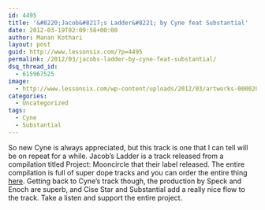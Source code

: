 ```yaml
---
id: 4495
title: '&#8220;Jacob&#8217;s Ladder&#8221; by Cyne feat Substantial'
date: 2012-03-19T02:09:58+00:00
author: Manan Kothari
layout: post
guid: http://www.lessonsix.com/?p=4495
permalink: /2012/03/jacobs-ladder-by-cyne-feat-substantial/
dsq_thread_id:
  - 615967525
image:
  - http://www.lessonsix.com/wp-content/uploads/2012/03/artworks-000020100103-hcd4p9-original.png
categories:
  - Uncategorized
tags:
  - Cyne
  - Substantial
---
```

So new Cyne is always appreciated, but this track is one that I can tell will be on repeat for a while. Jacob&#8217;s Ladder is a track released from a compilation titled Project: Mooncircle that their label released. The entire compilation is full of super dope tracks and you can order the entire thing <a href="http://www.hhv.de/item_266737.html" target="_blank">here</a>. Getting back to Cyne&#8217;s track though, the production by Speck and Enoch are superb, and Cise Star and Substantial add a really nice flow to the track. Take a listen and support the entire project.



&nbsp;